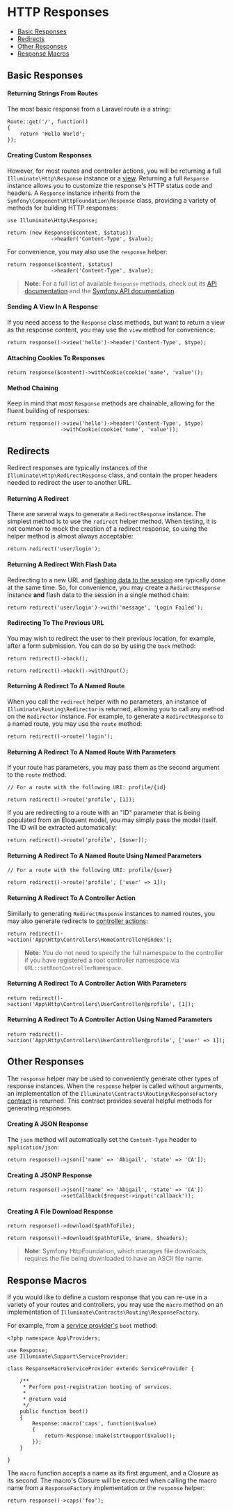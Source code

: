 # HTTP Responses

- [Basic Responses](#basic-responses)
- [Redirects](#redirects)
- [Other Responses](#other-responses)
- [Response Macros](#response-macros)

<a name="basic-responses"></a>
## Basic Responses

#### Returning Strings From Routes

The most basic response from a Laravel route is a string:

	Route::get('/', function()
	{
		return 'Hello World';
	});

#### Creating Custom Responses

However, for most routes and controller actions, you will be returning a full `Illuminate\Http\Response` instance or a [view](/docs/5.0/views). Returning a full `Response` instance allows you to customize the response's HTTP status code and headers. A `Response` instance inherits from the `Symfony\Component\HttpFoundation\Response` class, providing a variety of methods for building HTTP responses:

	use Illuminate\Http\Response;

	return (new Response($content, $status))
	              ->header('Content-Type', $value);

For convenience, you may also use the `response` helper:

	return response($content, $status)
	              ->header('Content-Type', $value);

> **Note:** For a full list of available `Response` methods, check out its [API documentation](http://laravel.com/api/master/Illuminate/Http/Response.html) and the [Symfony API documentation](http://api.symfony.com/2.5/Symfony/Component/HttpFoundation/Response.html).

#### Sending A View In A Response

If you need access to the `Response` class methods, but want to return a view as the response content, you may use the `view` method for convenience:

	return response()->view('hello')->header('Content-Type', $type);

#### Attaching Cookies To Responses

	return response($content)->withCookie(cookie('name', 'value'));

#### Method Chaining

Keep in mind that most `Response` methods are chainable, allowing for the fluent building of responses:

	return response()->view('hello')->header('Content-Type', $type)
                     ->withCookie(cookie('name', 'value'));

<a name="redirects"></a>
## Redirects

Redirect responses are typically instances of the `Illuminate\Http\RedirectResponse` class, and contain the proper headers needed to redirect the user to another URL.

#### Returning A Redirect

There are several ways to generate a `RedirectResponse` instance. The simplest method is to use the `redirect` helper method. When testing, it is not common to mock the creation of a redirect response, so using the helper method is almost always acceptable:

	return redirect('user/login');

#### Returning A Redirect With Flash Data

Redirecting to a new URL and [flashing data to the session](/docs/5.0/session) are typically done at the same time. So, for convenience, you may create a `RedirectResponse` instance **and** flash data to the session in a single method chain:

	return redirect('user/login')->with('message', 'Login Failed');

#### Redirecting To The Previous URL

You may wish to redirect the user to their previous location, for example, after a form submission. You can do so by using the `back` method:

	return redirect()->back();

	return redirect()->back()->withInput();

#### Returning A Redirect To A Named Route

When you call the `redirect` helper with no parameters, an instance of `Illuminate\Routing\Redirector` is returned, allowing you to call any method on the `Redirector` instance. For example, to generate a `RedirectResponse` to a named route, you may use the `route` method:

	return redirect()->route('login');

#### Returning A Redirect To A Named Route With Parameters

If your route has parameters, you may pass them as the second argument to the `route` method.

	// For a route with the following URI: profile/{id}

	return redirect()->route('profile', [1]);

If you are redirecting to a route with an "ID" parameter that is being populated from an Eloquent model, you may simply pass the model itself. The ID will be extracted automatically:

	return redirect()->route('profile', [$user]);

#### Returning A Redirect To A Named Route Using Named Parameters

	// For a route with the following URI: profile/{user}

	return redirect()->route('profile', ['user' => 1]);

#### Returning A Redirect To A Controller Action

Similarly to generating `RedirectResponse` instances to named routes, you may also generate redirects to [controller actions](/docs/5.0/controllers):

	return redirect()->action('App\Http\Controllers\HomeController@index');

> **Note:** You do not need to specify the full namespace to the controller if you have registered a root controller namespace via `URL::setRootControllerNamespace`.

#### Returning A Redirect To A Controller Action With Parameters

	return redirect()->action('App\Http\Controllers\UserController@profile', [1]);

#### Returning A Redirect To A Controller Action Using Named Parameters

	return redirect()->action('App\Http\Controllers\UserController@profile', ['user' => 1]);

<a name="other-responses"></a>
## Other Responses

The `response` helper may be used to conveniently generate other types of response instances. When the `response` helper is called without arguments, an implementation of the `Illuminate\Contracts\Routing\ResponseFactory` [contract](/docs/5.0/contracts) is returned. This contract provides several helpful methods for generating responses.

#### Creating A JSON Response

The `json` method will automatically set the `Content-Type` header to `application/json`:

	return response()->json(['name' => 'Abigail', 'state' => 'CA']);

#### Creating A JSONP Response

	return response()->json(['name' => 'Abigail', 'state' => 'CA'])
	                 ->setCallback($request->input('callback'));

#### Creating A File Download Response

	return response()->download($pathToFile);

	return response()->download($pathToFile, $name, $headers);

> **Note:** Symfony HttpFoundation, which manages file downloads, requires the file being downloaded to have an ASCII file name.

<a name="response-macros"></a>
## Response Macros

If you would like to define a custom response that you can re-use in a variety of your routes and controllers, you may use the `macro` method on an implementation of `Illuminate\Contracts\Routing\ResponseFactory`.

For example, from a [service provider's](/docs/5.0/providers) `boot` method:

	<?php namespace App\Providers;

	use Response;
	use Illuminate\Support\ServiceProvider;

	class ResponseMacroServiceProvider extends ServiceProvider {

		/**
		 * Perform post-registration booting of services.
		 *
		 * @return void
		 */
		public function boot()
		{
			Response::macro('caps', function($value)
			{
				return Response::make(strtoupper($value));
			});
		}

	}

The `macro` function accepts a name as its first argument, and a Closure as its second. The macro's Closure will be executed when calling the macro name from a `ResponseFactory` implementation or the `response` helper:

	return response()->caps('foo');
